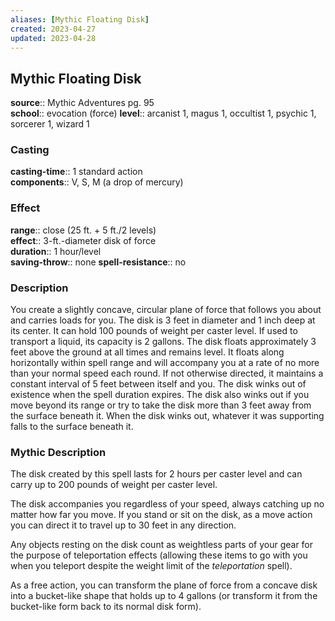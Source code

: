 ```yaml
---
aliases: [Mythic Floating Disk]
created: 2023-04-27
updated: 2023-04-28
---
```


## Mythic Floating Disk

**source**:: Mythic Adventures pg. 95  
**school**:: evocation (force)
**level**:: arcanist 1, magus 1, occultist 1, psychic 1, sorcerer 1, wizard 1

### Casting

**casting-time**:: 1 standard action  
**components**:: V, S, M (a drop of mercury)

### Effect

**range**:: close (25 ft. + 5 ft./2 levels)  
**effect**:: 3-ft.-diameter disk of force  
**duration**:: 1 hour/level  
**saving-throw**:: none
**spell-resistance**:: no

### Description

You create a slightly concave, circular plane of force that follows you about and carries loads for you. The disk is 3 feet in diameter and 1 inch deep at its center. It can hold 100 pounds of weight per caster level. If used to transport a liquid, its capacity is 2 gallons. The disk floats approximately 3 feet above the ground at all times and remains level. It floats along horizontally within spell range and will accompany you at a rate of no more than your normal speed each round. If not otherwise directed, it maintains a constant interval of 5 feet between itself and you. The disk winks out of existence when the spell duration expires. The disk also winks out if you move beyond its range or try to take the disk more than 3 feet away from the surface beneath it. When the disk winks out, whatever it was supporting falls to the surface beneath it.

### Mythic Description

The disk created by this spell lasts for 2 hours per caster level and can carry up to 200 pounds of weight per caster level.  
  
The disk accompanies you regardless of your speed, always catching up no matter how far you move. If you stand or sit on the disk, as a move action you can direct it to travel up to 30 feet in any direction.  
  
Any objects resting on the disk count as weightless parts of your gear for the purpose of teleportation effects (allowing these items to go with you when you teleport despite the weight limit of the *teleportation* spell).  
  
As a free action, you can transform the plane of force from a concave disk into a bucket-like shape that holds up to 4 gallons (or transform it from the bucket-like form back to its normal disk form).
